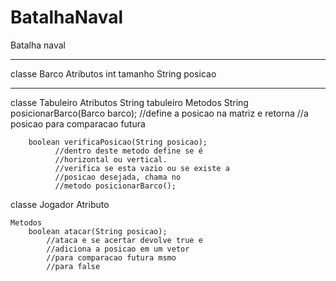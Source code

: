 # BatalhaNaval


Batalha naval

--------------------------------------------
classe Barco
    Atributos
        int tamanho
        String posicao

 --------------------------------------------
classe Tabuleiro
    Atributos
        String tabuleiro
    Metodos 
        String posicionarBarco(Barco barco);
            //define a posicao na matriz e retorna
            //a posicao para comparacao futura

        boolean verificaPosicao(String posicao);
              //dentro deste metodo define se é      
              //horizontal ou vertical.
              //verifica se esta vazio ou se existe a          
              //posicao desejada, chama no 
              //metodo posicionarBarco();

classe Jogador
    Atributo

    Metodos
        boolean atacar(String posicao);
            //ataca e se acertar devolve true e 
            //adiciona a posicao em um vetor 
            //para comparacao futura msmo 
            //para false

        

   
